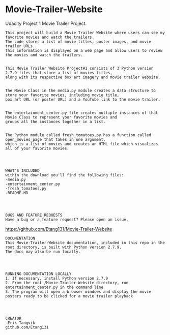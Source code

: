 # Movie-Trailer-Website
Udacity Project 1 Movie Trailer Project. 

	This project will build a Movie Trailer Website where users can see my favorite movies and watch the trailers. 
	The code stores a list of movie titles, poster images, and movie trailer URLs. 
	This information is displayed on a web page and allow users to review the movies and watch the trailers.
	

	This Movie Trailer Website Project#1 consists of 3 Python version 2.7.9 files that store a list of movies titles, 
	along with its respective box art imagery and movie trailer website. 
	

	The Movie Class in the media.py module creates a data structure to store your favorite movies, including movie title, 
	box art URL (or poster URL) and a YouTube link to the movie trailer.
	

	The entertainment_center.py file creates multiple instances of that Movie Class to represent your favorite movies and 
	groups all the instances together in a list.
	

	The Python module called fresh_tomatoes.py has a function called open_movies_page that takes in one argument, 
	which is a list of movies and creates an HTML file which visualizes all of your favorite movies.
	

	

	WHAT'S INCLUDED
	within the download you'll find the following files:
	-media.py
	-entertainment_center.py
	-fresh_tomatoes.py
	-README.MD
	

	

	BUGS AND FEATURE REQUESTS
	Have a bug or a feature request? Please open an issue,
  https://github.com/Etang131/Movie-Trailer-Website	

	

	DOCUMENTATION
	This Movie-Trailer-Website documentation, included in this repo in the root directory, is built with Python version 2.7.9.  
	The docs may also be run locally.
	

	

	RUNNING DOCUMENTATION LOCALLY
	1. If necessary, install Python version 2.7.9
	2. From the root /Movie-Trailer-Website directory, run entertainment_center.py in the command line
	3. The program will open a browser windows and display the movie posters ready to be clicked for a movie trailer playback
	

	

	CREATOR
	-Erik Tangvik
	github.com/Etang131
	
